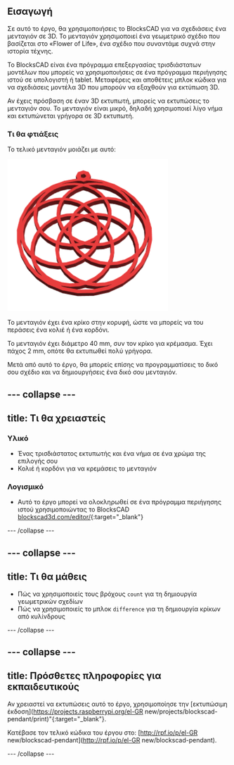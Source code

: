 ## Εισαγωγή

Σε αυτό το έργο, θα χρησιμοποιήσεις το BlocksCAD για να σχεδιάσεις ένα μενταγιόν σε 3D. Το μενταγιόν χρησιμοποιεί ένα γεωμετρικό σχέδιο που βασίζεται στο «Flower of Life», ένα σχέδιο που συναντάμε συχνά στην ιστορία τέχνης.

Το BlocksCAD είναι ένα πρόγραμμα επεξεργασίας τρισδιάστατων μοντέλων που μπορείς να χρησιμοποιήσεις σε ένα πρόγραμμα περιήγησης ιστού σε υπολογιστή ή tablet. Μεταφέρεις και αποθέτεις μπλοκ κώδικα για να σχεδιάσεις μοντέλα 3D που μπορούν να εξαχθούν για εκτύπωση 3D.

Αν έχεις πρόσβαση σε έναν 3D εκτυπωτή, μπορείς να εκτυπώσεις το μενταγιόν σου. Το μενταγιόν είναι μικρό, δηλαδή χρησιμοποιεί λίγο νήμα και εκτυπώνεται γρήγορα σε 3D εκτυπωτή.

### Τι θα φτιάξεις

Το τελικό μενταγιόν μοιάζει με αυτό:

![στιγμιότυπο οθόνης](images/pendant-finished.png)

Το μενταγιόν έχει ένα κρίκο στην κορυφή, ώστε να μπορείς να του περάσεις ένα κολιέ ή ένα κορδόνι.

Το μενταγιόν έχει διάμετρο 40 mm, συν τον κρίκο για κρέμασμα. Έχει πάχος 2 mm, οπότε θα εκτυπωθεί πολύ γρήγορα.

Μετά από αυτό το έργο, θα μπορείς επίσης να προγραμματίσεις το δικό σου σχέδιο και να δημιουργήσεις ένα δικό σου μενταγιόν.

--- collapse ---
---
title: Τι θα χρειαστείς
---

### Υλικό

+ Ένας τρισδιάστατος εκτυπωτής και ένα νήμα σε ένα χρώμα της επιλογής σου
+ Κολιέ ή κορδόνι για να κρεμάσεις το μενταγιόν

### Λογισμικό

+ Αυτό το έργο μπορεί να ολοκληρωθεί σε ένα πρόγραμμα περιήγησης ιστού χρησιμοποιώντας το BlocksCAD [blockscad3d.com/editor/](https://www.blockscad3d.com/editor){:target="_blank"}

--- /collapse ---

--- collapse ---
---
title: Τι θα μάθεις
---

+ Πώς να χρησιμοποιείς τους βρόχους `count` για τη δημιουργία γεωμετρικών σχεδίων
+ Πώς να χρησιμοποιείς το μπλοκ `difference` για τη δημιουργία κρίκων από κυλίνδρους

--- /collapse ---

--- collapse ---
---
title: Πρόσθετες πληροφορίες για εκπαιδευτικούς
---

Αν χρειαστεί να εκτυπώσεις αυτό το έργο, χρησιμοποίησε την [εκτυπώσιμη έκδοση](https://projects.raspberrypi.org/el-GR new/projects/blockscad-pendant/print)"{:target="_blank"}.

Κατέβασε τον τελικό κώδικα του έργου στο: [http://rpf.io/p/el-GR new/blockscad-pendant](http://rpf.io/p/el-GR new/blockscad-pendant).

--- /collapse ---
